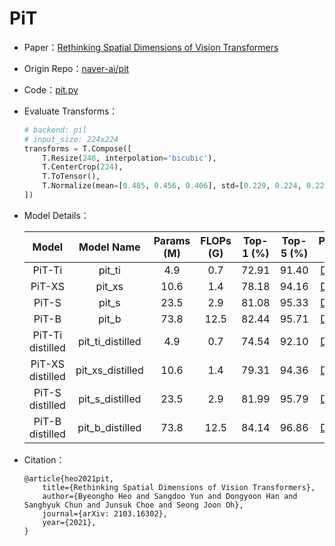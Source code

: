 # PiT
* Paper：[Rethinking Spatial Dimensions of Vision Transformers](https://arxiv.org/abs/2103.16302)
* Origin Repo：[naver-ai/pit](https://github.com/naver-ai/pit)
* Code：[pit.py](../../../ppim/models/pit.py)
* Evaluate Transforms：

    ```python
    # backend: pil
    # input_size: 224x224
    transforms = T.Compose([
        T.Resize(248, interpolation='bicubic'),
        T.CenterCrop(224),
        T.ToTensor(),
        T.Normalize(mean=[0.485, 0.456, 0.406], std=[0.229, 0.224, 0.225])
    ])
    ```

* Model Details：

    |         Model         |     Model Name        | Params (M) | FLOPs (G) | Top-1 (%) | Top-5 (%) |      Pretrained Model        |
    |:---------------------:|:---------------------:|:----------:|:---------:|:---------:|:---------:|:----------------------------:|
    | PiT-Ti                | pit_ti                | 4.9        | 0.7       | 72.91     |  91.40    | [Download][pit_ti]           |
    | PiT-XS                | pit_xs                | 10.6       | 1.4       | 78.18     |  94.16    | [Download][pit_xs]           |
    | PiT-S                 | pit_s                 | 23.5       | 2.9       | 81.08     |  95.33    | [Download][pit_s]            |
    | PiT-B                 | pit_b                 | 73.8       | 12.5      | 82.44     |  95.71    | [Download][pit_b]            |
    | PiT-Ti distilled      | pit_ti_distilled      | 4.9        | 0.7       | 74.54     |  92.10    | [Download][pit_ti_distilled] |
    | PiT-XS distilled      | pit_xs_distilled      | 10.6       | 1.4       | 79.31     |  94.36    | [Download][pit_xs_distilled] |
    | PiT-S distilled       | pit_s_distilled       | 23.5       | 2.9       | 81.99     |  95.79    | [Download][pit_s_distilled]  |
    | PiT-B distilled       | pit_b_distilled       | 73.8       | 12.5      | 84.14     |  96.86    | [Download][pit_b_distilled]  |


[pit_ti]:https://bj.bcebos.com/v1/ai-studio-online/3d0fe9a33bb74abaa0648f6200b37e5b49ca9a4f15a04afbab7a885da64dfa62?responseContentDisposition=attachment%3B%20filename%3Dpit_ti.pdparams
[pit_xs]:https://bj.bcebos.com/v1/ai-studio-online/4bee539cc81a477a8bae4795f91d583c810ea4832e6d4ed983b37883669e6a6d?responseContentDisposition=attachment%3B%20filename%3Dpit_xs.pdparams
[pit_s]:https://bj.bcebos.com/v1/ai-studio-online/232c216331d04fb58f77839673b34652ea229a9ab84044a493e08cd802ab4fe3?responseContentDisposition=attachment%3B%20filename%3Dpit_s.pdparams
[pit_b]:https://bj.bcebos.com/v1/ai-studio-online/26f33b44d9424626b74eb7cfad2041582afabdebd6474afa976cc0a55c226791?responseContentDisposition=attachment%3B%20filename%3Dpit_b.pdparams
[pit_ti_distilled]:https://bj.bcebos.com/v1/ai-studio-online/9707c73717274b5e880e8401b85dcf9ad12b0d7e47944af68b3d6a2236b70567?responseContentDisposition=attachment%3B%20filename%3Dpit_ti_distill.pdparams
[pit_xs_distilled]:https://bj.bcebos.com/v1/ai-studio-online/61aa3339366d4315854bf67a8df1cea20f4a2402b2d94d7688d995423a197df1?responseContentDisposition=attachment%3B%20filename%3Dpit_xs_distill.pdparams
[pit_s_distilled]:https://bj.bcebos.com/v1/ai-studio-online/65acbfa1d6a94c689225fe95c6ec48567f5c05ee051243d6abe3bbcbd6119f5d?responseContentDisposition=attachment%3B%20filename%3Dpit_s_distill.pdparams
[pit_b_distilled]:https://bj.bcebos.com/v1/ai-studio-online/2d6631b21542486b8333440c612847f35a7782d2890f4514ad8007c34ae77e66?responseContentDisposition=attachment%3B%20filename%3Dpit_b_distill.pdparams


* Citation：

    ```
    @article{heo2021pit,
        title={Rethinking Spatial Dimensions of Vision Transformers},
        author={Byeongho Heo and Sangdoo Yun and Dongyoon Han and Sanghyuk Chun and Junsuk Choe and Seong Joon Oh},
        journal={arXiv: 2103.16302},
        year={2021},
    }
    ```
